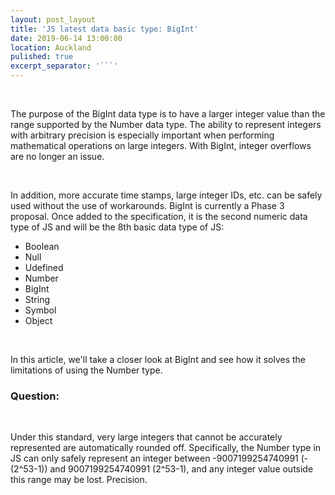 ```yaml
---
layout: post_layout
title: 'JS latest data basic type: BigInt'
date: 2019-06-14 13:00:00
location: Auckland
pulished: true
excerpt_separator: '```'
---
```


&nbsp;

The purpose of the BigInt data type is to have a larger integer value than the range supported by the Number data type. The ability to represent integers with arbitrary precision is especially important when performing mathematical operations on large integers. With BigInt, integer overflows are no longer an issue.

&nbsp;

In addition, more accurate time stamps, large integer IDs, etc. can be safely used without the use of workarounds. BigInt is currently a Phase 3 proposal. Once added to the specification, it is the second numeric data type of JS and will be the 8th basic data type of JS:

* Boolean
* Null
* Udefined
* Number
* BigInt
* String
* Symbol
* Object

&nbsp;

In this article, we'll take a closer look at BigInt and see how it solves the limitations of using the Number type.

### Question:

&nbsp;

Under this standard, very large integers that cannot be accurately represented are automatically rounded off. Specifically, the Number type in JS can only safely represent an integer between -9007199254740991 (-(2^53-1)) and 9007199254740991 (2^53-1), and any integer value outside this range may be lost. Precision.

&nbsp;